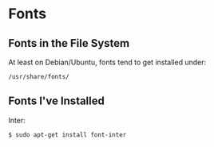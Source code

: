 # Fonts

## Fonts in the File System

At least on Debian/Ubuntu, fonts tend to get installed under:

`/usr/share/fonts/`


## Fonts I've Installed

Inter:

```sh
$ sudo apt-get install font-inter
```

